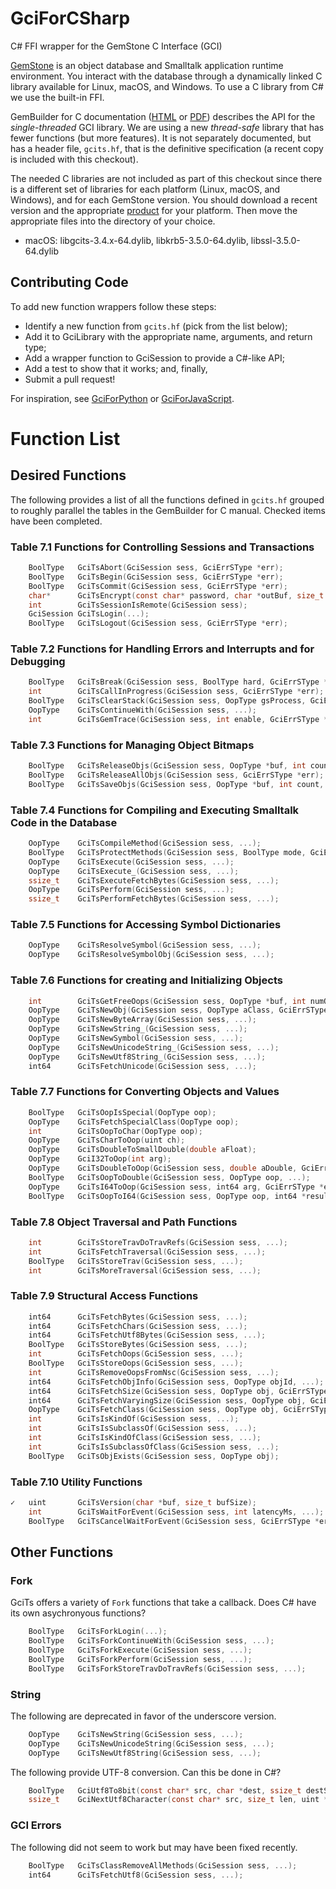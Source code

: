 # GciForCSharp
C# FFI wrapper for the GemStone C Interface (GCI)

[GemStone](https://gemtalksystems.com/products/gs64/) is an object database and Smalltalk application runtime environment. You interact with the database through a dynamically linked C library available for Linux, macOS, and Windows. To use a C library from C# we use the built-in FFI.

GemBuilder for C documentation ([HTML](https://downloads.gemtalksystems.com/docs/GemStone64/3.4.x/GS64-GemBuilderC-3.4/GS64-GemBuilderC-3.4.htm) or [PDF](https://downloads.gemtalksystems.com/docs/GemStone64/3.4.x/GS64-GemBuilderforC-3.4.pdf)) describes the API for the *single-threaded* GCI library. We are using a new *thread-safe* library that has fewer functions (but more features). It is not separately documented, but has a header file, `gcits.hf`, that is the definitive specification (a recent copy is included with this checkout).

The needed C libraries are not included as part of this checkout since there is a different set of libraries for each platform (Linux, macOS, and Windows), and for each GemStone version. You should download a recent version and the appropriate [product](https://gemtalksystems.com/products/gs64/) for your platform. Then move the appropriate files into the directory of your choice.

* macOS: libgcits-3.4.x-64.dylib, libkrb5-3.5.0-64.dylib, libssl-3.5.0-64.dylib

## Contributing Code

To add new function wrappers follow these steps:

* Identify a new function from `gcits.hf` (pick from the list below);
* Add it to GciLibrary with the appropriate name, arguments, and return type;
* Add a wrapper function to GciSession to provide a C#-like API;
* Add a test to show that it works; and, finally,
* Submit a pull request!

For inspiration, see [GciForPython](https://github.com/jgfoster/GciForPython) or [GciForJavaScript](https://github.com/jgfoster/GciForJavaScript).

# Function List

## Desired Functions

The following provides a list of all the functions defined in `gcits.hf` grouped to roughly parallel the tables in the GemBuilder for C manual. Checked items have been completed.

### Table 7.1 Functions for Controlling Sessions and Transactions

```C
    BoolType   GciTsAbort(GciSession sess, GciErrSType *err);
    BoolType   GciTsBegin(GciSession sess, GciErrSType *err);
    BoolType   GciTsCommit(GciSession sess, GciErrSType *err);
    char*      GciTsEncrypt(const char* password, char *outBuf, size_t outBuffSize);
    int        GciTsSessionIsRemote(GciSession sess);
    GciSession GciTsLogin(...);
    BoolType   GciTsLogout(GciSession sess, GciErrSType *err);
```

### Table 7.2 Functions for Handling Errors and Interrupts and for Debugging

```C
    BoolType   GciTsBreak(GciSession sess, BoolType hard, GciErrSType *err);
    int        GciTsCallInProgress(GciSession sess, GciErrSType *err);
    BoolType   GciTsClearStack(GciSession sess, OopType gsProcess, GciErrSType *err);
    OopType    GciTsContinueWith(GciSession sess, ...);
    int        GciTsGemTrace(GciSession sess, int enable, GciErrSType *err);
```

### Table 7.3 Functions for Managing Object Bitmaps

```C
    BoolType   GciTsReleaseObjs(GciSession sess, OopType *buf, int count, GciErrSType *err);
    BoolType   GciTsReleaseAllObjs(GciSession sess, GciErrSType *err);
    BoolType   GciTsSaveObjs(GciSession sess, OopType *buf, int count, GciErrSType *err);
```

### Table 7.4 Functions for Compiling and Executing Smalltalk Code in the Database

```C
    OopType    GciTsCompileMethod(GciSession sess, ...);
    BoolType   GciTsProtectMethods(GciSession sess, BoolType mode, GciErrSType *err);
    OopType    GciTsExecute(GciSession sess, ...);
    OopType    GciTsExecute_(GciSession sess, ...);
    ssize_t    GciTsExecuteFetchBytes(GciSession sess, ...);
    OopType    GciTsPerform(GciSession sess, ...);
    ssize_t    GciTsPerformFetchBytes(GciSession sess, ...);
```

### Table 7.5 Functions for Accessing Symbol Dictionaries

```C
    OopType    GciTsResolveSymbol(GciSession sess, ...);
    OopType    GciTsResolveSymbolObj(GciSession sess, ...);
```

### Table 7.6 Functions for creating and Initializing Objects

```C
    int        GciTsGetFreeOops(GciSession sess, OopType *buf, int numOopsRequested, GciErrSType *err);
    OopType    GciTsNewObj(GciSession sess, OopType aClass, GciErrSType *err);
    OopType    GciTsNewByteArray(GciSession sess, ...);
    OopType    GciTsNewString_(GciSession sess, ...);
    OopType    GciTsNewSymbol(GciSession sess, ...);
    OopType    GciTsNewUnicodeString_(GciSession sess, ...);
    OopType    GciTsNewUtf8String_(GciSession sess, ...);
    int64      GciTsFetchUnicode(GciSession sess, ...);
```

### Table 7.7 Functions for Converting Objects and Values

```C
    BoolType   GciTsOopIsSpecial(OopType oop);
    OopType    GciTsFetchSpecialClass(OopType oop);
    int        GciTsOopToChar(OopType oop);
    OopType    GciTsCharToOop(uint ch);
    OopType    GciTsDoubleToSmallDouble(double aFloat);
    OopType    GciI32ToOop(int arg);
    OopType    GciTsDoubleToOop(GciSession sess, double aDouble, GciErrSType *err);
    BoolType   GciTsOopToDouble(GciSession sess, OopType oop, ...);
    OopType    GciTsI64ToOop(GciSession sess, int64 arg, GciErrSType *err);
    BoolType   GciTsOopToI64(GciSession sess, OopType oop, int64 *result, GciErrSType *err);
```

### Table 7.8 Object Traversal and Path Functions

```C
    int        GciTsStoreTravDoTravRefs(GciSession sess, ...);
    int        GciTsFetchTraversal(GciSession sess, ...);
    BoolType   GciTsStoreTrav(GciSession sess, ...);
    int        GciTsMoreTraversal(GciSession sess, ...);
```

### Table 7.9 Structural Access Functions

```C
    int64      GciTsFetchBytes(GciSession sess, ...);
    int64      GciTsFetchChars(GciSession sess, ...);
    int64      GciTsFetchUtf8Bytes(GciSession sess, ...);
    BoolType   GciTsStoreBytes(GciSession sess, ...);
    int        GciTsFetchOops(GciSession sess, ...);
    BoolType   GciTsStoreOops(GciSession sess, ...);
    int        GciTsRemoveOopsFromNsc(GciSession sess, ...);
    int64      GciTsFetchObjInfo(GciSession sess, OopType objId, ...);
    int64      GciTsFetchSize(GciSession sess, OopType obj, GciErrSType *err);
    int64      GciTsFetchVaryingSize(GciSession sess, OopType obj, GciErrSType *err);
    OopType    GciTsFetchClass(GciSession sess, OopType obj, GciErrSType *err);
    int        GciTsIsKindOf(GciSession sess, ...);
    int        GciTsIsSubclassOf(GciSession sess, ...);
    int        GciTsIsKindOfClass(GciSession sess, ...);
    int        GciTsIsSubclassOfClass(GciSession sess, ...);
    BoolType   GciTsObjExists(GciSession sess, OopType obj);
```

### Table 7.10 Utility Functions

```C
✓   uint       GciTsVersion(char *buf, size_t bufSize);
    int        GciTsWaitForEvent(GciSession sess, int latencyMs, ...);
    BoolType   GciTsCancelWaitForEvent(GciSession sess, GciErrSType *err);
```

## Other Functions

### Fork

GciTs offers a variety of `Fork` functions that take a callback. Does C# have its own asychronyous functions?

```C
    BoolType   GciTsForkLogin(...);
    BoolType   GciTsForkContinueWith(GciSession sess, ...);
    BoolType   GciTsForkExecute(GciSession sess, ...);
    BoolType   GciTsForkPerform(GciSession sess, ...);
    BoolType   GciTsForkStoreTravDoTravRefs(GciSession sess, ...);
```

### String

The following are deprecated in favor of the underscore version.

```C
    OopType    GciTsNewString(GciSession sess, ...);
    OopType    GciTsNewUnicodeString(GciSession sess, ...);
    OopType    GciTsNewUtf8String(GciSession sess, ...);
```

The following provide UTF-8 conversion. Can this be done in C#?

```C
    BoolType   GciUtf8To8bit(const char* src, char *dest, ssize_t destSize);
    ssize_t    GciNextUtf8Character(const char* src, size_t len, uint *chOut);
```

### GCI Errors

The following did not seem to work but may have been fixed recently.

```C
    BoolType   GciTsClassRemoveAllMethods(GciSession sess, ...);
    int64      GciTsFetchUtf8(GciSession sess, ...);
```
